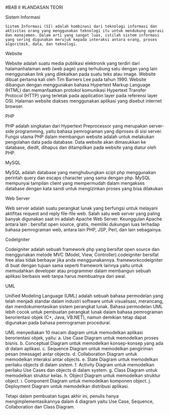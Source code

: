 #BAB II 
#LANDASAN TEORI

Sistem Informasi

	Sistem Informasi (SI) adalah kombinasi dari teknologi informasi dan aktivitas orang yang menggunakan teknologi itu untuk mendukung operasi dan manajemen. Dalam arti yang sangat luas, istilah sistem informasi yang sering digunakan merujuk kepada interaksi antara orang, proses algoritmik, data, dan teknologi.

Website

Website adalah suatu media publikasi elektronik yang terdiri dari halamanhalaman web (web page) yang terhubung satu dengan yang lain menggunakan link yang dilekatkan pada suatu teks atau image. Website dibuat pertama kali oleh Tim Barners Lee pada tahun 1990. Website dibangun dengan menggunakan bahasa Hypertext Markup Language (HTML) dan memanfaatkan protokol komunikasi Hypertext Transfer Protocol (HTTP) yang terletak pada application layer pada referensi layer OSI. Halaman website diakses menggunakan aplikasi yang disebut internet browser. 	

PHP

PHP adalah  singkatan dari  Hypertext Preprocessor yang merupakan server-side programming, yaitu bahasa pemrograman yang diproses di sisi server. Fungsi utama PHP dalam membangun website adalah untuk melakukan pengolahan data pada database. Data website akan dimasukkan ke database, diedit, dihapus dan ditampilkan pada website yang diatur oleh PHP.

MySQL

MySQL adalah database yang menghubungkan scipt php menggunakan perintah query dan escaps character yang sama dengan php. MySQL mempunyai tampilan client yang mempermudah dalam mengakses database dengan kata sandi untuk mengizinkan proses yang bisa dilakukan

Web Server

Web server adalah suatu perangkat lunak yang berfungsi untuk melayani aktifitas request and reply file-file web. Salah satu web server yang paling banyak digunakan saat ini adalah Apache Web Server. Keunggulan Apache antara lain : bersifat open source, gratis, memiliki dukungan luas terhadap bahasa pemrograman web, antara lain PHP, JSP, Perl, dan lain sebagainya.

CodeIgniter

Codeigniter adalah sebuah framework php yang bersifat open source dan menggunakan metode MVC (Model, View, Controller).codeigniter bersifat free alias tidak berbayar jika anda menggunakannya. frameworkcodeigniter di buat dengan tujuan sama seperti framework lainnya yaitu untuk memudahkan developer atau programmer dalam membangun sebuah aplikasi berbasis web tanpa harus membuatnya dari awal. 

UML

Unified Modeling Language (UML) adalah sebuah bahasa permodelan yang telah menjadi standar dalam industri software untuk visualisasi, merancang, dan mendokumentasikan sistem perangkat lunak. Bahasa permodelan UML lebih cocok untuk pembuatan perangkat lunak dalam bahasa pemrograman berorientasi objek (C+, Java, VB.NET), namun demikian tetap dapat digunakan pada bahasa pemrograman procedural.

UML menyediakan 10 macam diagram untuk memodelkan aplikasi berorientasi objek, yaitu: 
	a.	Use Case Diagram untuk memodelkan proses bisnis. 
	b.	Conceptual Diagram untuk memodelkan konsep-konsep yang ada di dalam aplikasi. 
	c.	Sequence Diagram untuk memodelkan pengiriman pesan (message) antar objects. 
	d.	Collaboration Diagram untuk memodelkan interaksi antar objects. 
	e.	State Diagram untuk memodelkan perilaku objects di dalam sistem.
	f.	Activity Diagram untuk memodelkan perilaku Use Cases dan objects di dalam system.
	g.	Class Diagram untuk memodelkan struktur kelas. 
	h.	Object Diagram untuk memodelkan struktur object.
	i.	Component Diagram untuk memodelkan komponen object. 
	j.	Deployment Diagram untuk memodelkan distribusi aplikasi.

Tetapi dalam pembuatan tugas akhir ini, penulis hanya mengimplementasikannya dalam  4 diagram yaitu Use Case, Sequence, Collaboration dan Class Diagram.
